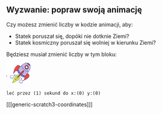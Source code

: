## Wyzwanie: popraw swoją animację

Czy możesz zmienić liczby w kodzie animacji, aby:

+ Statek poruszał się, dopóki nie dotknie Ziemi?
+ Statek kosmiczny poruszał się wolniej w kierunku Ziemi?

Będziesz musiał zmienić liczby w tym bloku:

![Duszek Rakiety](images/sprite-spaceship.png)

```blocks3
leć przez (1) sekund do x:(0) y:(0)
```

[[[generic-scratch3-coordinates]]]